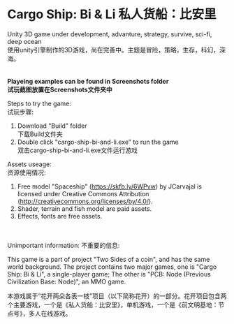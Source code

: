 # Cargo Ship: Bi & Li 私人货船：比安里
 Unity 3D game under development, advanture, strategy, survive, sci-fi, deep ocean  
 使用unity引擎制作的3D游戏，尚在完善中。主题是冒险，策略，生存，科幻，深海。  
<br />
<br />
**Playeing examples can be found in Screenshots folder  
试玩截图放置在Screenshots文件夹中**  

Steps to try the game:  
试玩步骤:  
1. Download "Build" folder  
 下载Build文件夹  
2. Double click "cargo-ship-bi-and-li.exe" to run the game  
 双击cargo-ship-bi-and-li.exe文件运行游戏  

Assets useage:  
资源使用情况:  
1. Free model "Spaceship" (https://skfb.ly/6WPvw) by JCarvajal is licensed under Creative Commons Attribution (http://creativecommons.org/licenses/by/4.0/).  
2. Shader, terrain and fish model are paid assets.  
3. Effects, fonts are free assets.  
<br />
<br />
Unimportant information:  
不重要的信息:  

This game is a part of project "Two Sides of a coin", and has the same world background. The project contains two major games, one is "Cargo Ship: Bi & Li", a single-player game; The other is "PCB: Node (Previous Civilization Base: Node)", an MMO game.  

本游戏属于“花开两朵各表一枝”项目（以下简称花开）的一部分。花开项目包含两个主要游戏，一个是《私人货船：比安里》，单机游戏，一个是《前文明基地：节点号》，多人在线游戏。 

